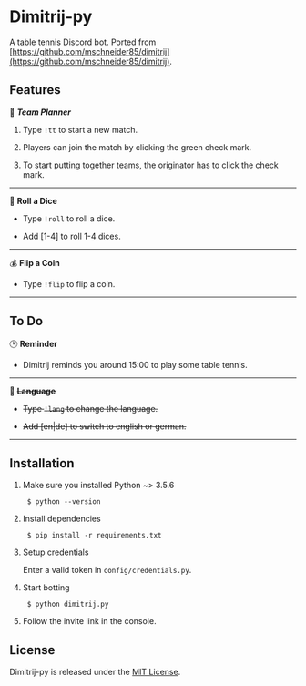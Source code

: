 # Dimitrij-py #

A table tennis Discord bot. Ported from [https://github.com/mschneider85/dimitrij](https://github.com/mschneider85/dimitrij).

## Features ##

:notebook: ***Team Planner***

1. Type `!tt` to start a new match.

2. Players can join the match by clicking the green check mark.

3. To start putting together teams, the originator has to click the check mark.

---

:game_die: **Roll a Dice**

* Type `!roll` to roll a dice.

* Add [1-4] to roll 1-4 dices.

---

:moneybag: **Flip a Coin**

* Type `!flip` to flip a coin.

---

## To Do

:clock3: **Reminder**

* Dimitrij reminds you around 15:00 to play some table tennis.

---

:speak_no_evil: ~~**Language**~~

* ~~Type `!lang` to change the language.~~

* ~~Add [en|de] to switch to english or german.~~

---

## Installation ##

1. Make sure you installed Python ~> 3.5.6

        $ python --version

2. Install dependencies

        $ pip install -r requirements.txt

3. Setup credentials

   Enter a valid token in `config/credentials.py`.

4. Start botting

        $ python dimitrij.py

5. Follow the invite link in the console.

## License ##

Dimitrij-py is released under the [MIT License](https://opensource.org/licenses/MIT).
